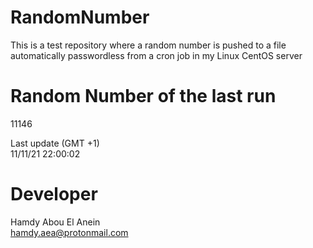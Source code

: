 # RandomNumber    
This is a test repository where a random number is pushed to a file automatically passwordless from a cron job in my Linux CentOS server    
# Random Number of the last run   
11146
      
Last update (GMT +1)    
11/11/21 22:00:02
# Developer    
Hamdy Abou El Anein   
hamdy.aea@protonmail.com
